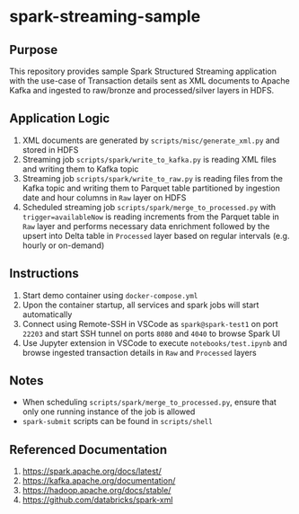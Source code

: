 # spark-streaming-sample

## Purpose
This repository provides sample Spark Structured Streaming application with the use-case of Transaction details sent as XML documents to Apache Kafka and ingested to raw/bronze and processed/silver layers in HDFS.

## Application Logic
1. XML documents are generated by `scripts/misc/generate_xml.py` and stored in HDFS
2. Streaming job `scripts/spark/write_to_kafka.py` is reading XML files and writing them to Kafka topic
3. Streaming job `scripts/spark/write_to_raw.py` is reading files from the Kafka topic and writing them to Parquet table partitioned by ingestion date and hour columns in `Raw` layer on HDFS
4. Scheduled streaming job `scripts/spark/merge_to_processed.py` with `trigger=availableNow` is reading increments from the Parquet table in `Raw` layer and performs necessary data enrichment followed by the upsert into Delta table in `Processed` layer based on regular intervals (e.g. hourly or on-demand)

## Instructions
1. Start demo container using `docker-compose.yml`
2. Upon the container startup, all services and spark jobs will start automatically
3. Connect using Remote-SSH in VSCode as `spark@spark-test1` on port `22203` and start SSH tunnel on ports `8080` and `4040` to browse Spark UI
5. Use Jupyter extension in VSCode to execute `notebooks/test.ipynb` and browse ingested transaction details in `Raw` and `Processed` layers

## Notes
* When scheduling `scripts/spark/merge_to_processed.py`, ensure that only one running instance of the job is allowed
* `spark-submit` scripts can be found in `scripts/shell`

## Referenced Documentation
1. https://spark.apache.org/docs/latest/
2. https://kafka.apache.org/documentation/
3. https://hadoop.apache.org/docs/stable/
4. https://github.com/databricks/spark-xml
